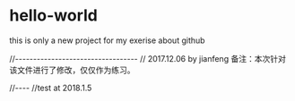 # hello-world
this is only a new project for my exerise about github

//----------------------------------
// 2017.12.06 by jianfeng
备注：本次针对该文件进行了修改，仅仅作为练习。

//----
//test at 2018.1.5

